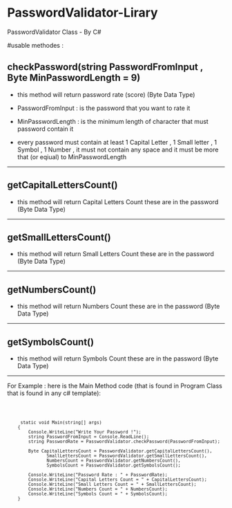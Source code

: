 # PasswordValidator-Lirary
PasswordValidator Class - By C#

#usable methodes :

## checkPassword(string PasswordFromInput , Byte MinPasswordLength = 9)
- this method will return password rate (score) (Byte Data Type)
- PasswordFromInput : is the password that you want to rate it
- MinPasswordLength : is the minimum length of character that must password contain it
        
- every password must contain at least 1 Capital Letter , 1 Small letter , 1 Symbol , 1 Number , it must not contain any space
and it must be more that (or eqiual) to MinPasswordLength

<hr>

## getCapitalLettersCount()
- this method will return Capital Letters Count these are in the password (Byte Data Type)

<hr>

## getSmallLettersCount()
- this method will return Small Letters Count these are in the password (Byte Data Type)

<hr>

## getNumbersCount()
- this method will return Numbers Count these are in the password (Byte Data Type)

<hr>

## getSymbolsCount()
- this method will return Symbols Count these are in the password (Byte Data Type)


<hr>

For Example :
here is the Main Method code (that is found in Program Class that is found in any c# template):

<code>
        
        
        
        
        
         static void Main(string[] args)
        {  
            Console.WriteLine("Write Your Password !");
            string PasswordFromInput = Console.ReadLine();
            string PasswordRate = PasswordValidator.checkPassword(PasswordFromInput);

            Byte CapitalLettersCount = PasswordValidator.getCapitalLettersCount(),
                   SmallLettersCount = PasswordValidator.getSmallLettersCount(),
                   NumbersCount = PasswordValidator.getNumbersCount(),
                   SymbolsCount = PasswordValidator.getSymbolsCount();
             
            Console.WriteLine("Password Rate : " + PasswordRate);
            Console.WriteLine("Capital Letters Count = " + CapitalLettersCount);
            Console.WriteLine("Small Letters Count = " + SmallLettersCount);
            Console.WriteLine("Numbers Count = " + NumbersCount);
            Console.WriteLine("Symbols Count = " + SymbolsCount);
        }       
        
        
        
        
        
 <code>
